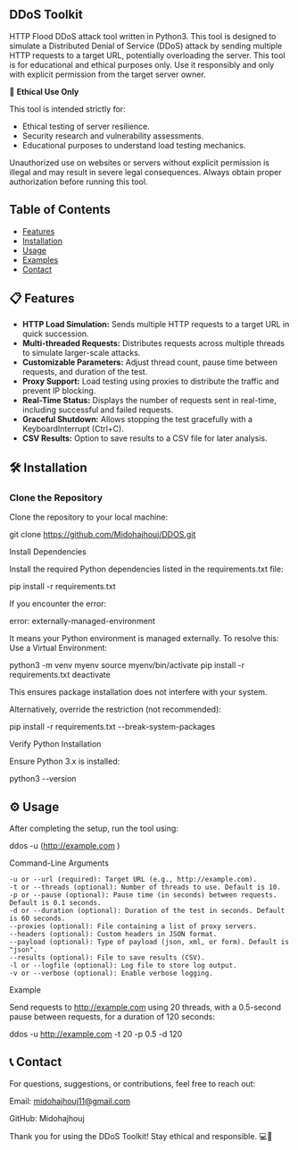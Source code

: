 ## DDoS Toolkit

HTTP Flood DDoS attack tool written in Python3. This tool is designed to simulate a Distributed Denial of Service (DDoS) attack by sending multiple HTTP requests to a target URL, potentially overloading the server. This tool is for educational and ethical purposes only. Use it responsibly and only with explicit permission from the target server owner.

🚨 **Ethical Use Only**

This tool is intended strictly for:

- Ethical testing of server resilience.
- Security research and vulnerability assessments.
- Educational purposes to understand load testing mechanics.

Unauthorized use on websites or servers without explicit permission is illegal and may result in severe legal consequences. Always obtain proper authorization before running this tool.

## Table of Contents

- [Features](#features)
- [Installation](#installation)
- [Usage](#usage)
- [Examples](#examples)
- [Contact](#contact)

## 📋 Features

- **HTTP Load Simulation:** Sends multiple HTTP requests to a target URL in quick succession.
- **Multi-threaded Requests:** Distributes requests across multiple threads to simulate larger-scale attacks.
- **Customizable Parameters:** Adjust thread count, pause time between requests, and duration of the test.
- **Proxy Support:** Load testing using proxies to distribute the traffic and prevent IP blocking.
- **Real-Time Status:** Displays the number of requests sent in real-time, including successful and failed requests.
- **Graceful Shutdown:** Allows stopping the test gracefully with a KeyboardInterrupt (Ctrl+C).
- **CSV Results:** Option to save results to a CSV file for later analysis.

## 🛠️ Installation

### Clone the Repository

Clone the repository to your local machine:

git clone https://github.com/Midohajhouj/DDOS.git

Install Dependencies

Install the required Python dependencies listed in the requirements.txt file:

pip install -r requirements.txt

If you encounter the error:

error: externally-managed-environment

It means your Python environment is managed externally. To resolve this:
Use a Virtual Environment:

python3 -m venv myenv
source myenv/bin/activate
pip install -r requirements.txt
deactivate

This ensures package installation does not interfere with your system.

Alternatively, override the restriction (not recommended):

pip install -r requirements.txt --break-system-packages

Verify Python Installation

Ensure Python 3.x is installed:

python3 --version

## ⚙️ Usage

After completing the setup, run the tool using:

ddos -u (http://example.com )

Command-Line Arguments

    -u or --url (required): Target URL (e.g., http://example.com).
    -t or --threads (optional): Number of threads to use. Default is 10.
    -p or --pause (optional): Pause time (in seconds) between requests. Default is 0.1 seconds.
    -d or --duration (optional): Duration of the test in seconds. Default is 60 seconds.
    --proxies (optional): File containing a list of proxy servers.
    --headers (optional): Custom headers in JSON format.
    --payload (optional): Type of payload (json, xml, or form). Default is "json".
    --results (optional): File to save results (CSV).
    -l or --logfile (optional): Log file to store log output.
    -v or --verbose (optional): Enable verbose logging.

Example

Send requests to http://example.com using 20 threads, with a 0.5-second pause between requests, for a duration of 120 seconds:

ddos -u http://example.com -t 20 -p 0.5 -d 120


## 📞 Contact

For questions, suggestions, or contributions, feel free to reach out:

Email: midohajhouj11@gmail.com

GitHub: Midohajhouj

Thank you for using the DDoS Toolkit! Stay ethical and responsible. 💻🎉


